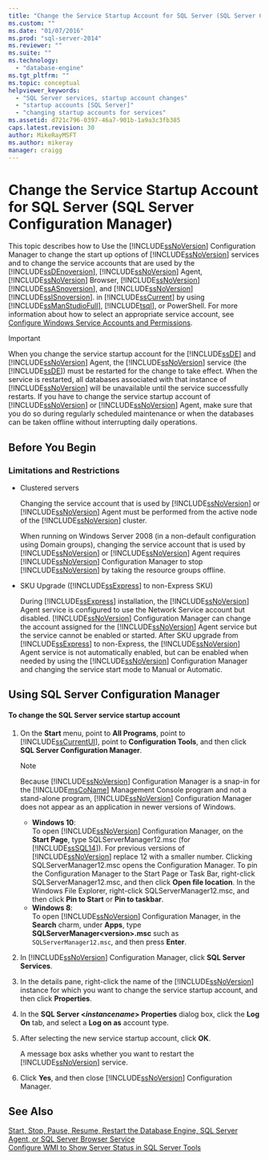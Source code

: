 ```yaml
---
title: "Change the Service Startup Account for SQL Server (SQL Server Configuration Manager) | Microsoft Docs"
ms.custom: ""
ms.date: "01/07/2016"
ms.prod: "sql-server-2014"
ms.reviewer: ""
ms.suite: ""
ms.technology: 
  - "database-engine"
ms.tgt_pltfrm: ""
ms.topic: conceptual
helpviewer_keywords: 
  - "SQL Server services, startup account changes"
  - "startup accounts [SQL Server]"
  - "changing startup accounts for services"
ms.assetid: d721c796-0397-46a7-901b-1a9a3c3fb385
caps.latest.revision: 30
author: MikeRayMSFT
ms.author: mikeray
manager: craigg
---
```

# Change the Service Startup Account for SQL Server (SQL Server Configuration Manager)
  This topic describes how to Use the [!INCLUDE[ssNoVersion](../../includes/ssnoversion-md.md)] Configuration Manager to change the start up options of [!INCLUDE[ssNoVersion](../../includes/ssnoversion-md.md)] services and to change the service accounts that are used by the [!INCLUDE[ssDEnoversion](../../includes/ssdenoversion-md.md)], [!INCLUDE[ssNoVersion](../../includes/ssnoversion-md.md)] Agent, [!INCLUDE[ssNoVersion](../../includes/ssnoversion-md.md)] Browser, [!INCLUDE[ssNoVersion](../../includes/ssnoversion-md.md)] [!INCLUDE[ssASnoversion](../../includes/ssasnoversion-md.md)], and [!INCLUDE[ssNoVersion](../../includes/ssnoversion-md.md)] [!INCLUDE[ssISnoversion](../../includes/ssisnoversion-md.md)]. in [!INCLUDE[ssCurrent](../../includes/sscurrent-md.md)] by using [!INCLUDE[ssManStudioFull](../../includes/ssmanstudiofull-md.md)], [!INCLUDE[tsql](../../includes/tsql-md.md)], or PowerShell. For more information about how to select an appropriate service account, see [Configure Windows Service Accounts and Permissions](configure-windows-service-accounts-and-permissions.md).  
  
> [!IMPORTANT]  
>  When you change the service startup account for the [!INCLUDE[ssDE](../../includes/ssde-md.md)] and [!INCLUDE[ssNoVersion](../../includes/ssnoversion-md.md)] Agent, the [!INCLUDE[ssNoVersion](../../includes/ssnoversion-md.md)] service (the [!INCLUDE[ssDE](../../includes/ssde-md.md)]) must be restarted for the change to take effect. When the service is restarted, all databases associated with that instance of [!INCLUDE[ssNoVersion](../../includes/ssnoversion-md.md)] will be unavailable until the service successfully restarts. If you have to change the service startup account of [!INCLUDE[ssNoVersion](../../includes/ssnoversion-md.md)] or [!INCLUDE[ssNoVersion](../../includes/ssnoversion-md.md)] Agent, make sure that you do so during regularly scheduled maintenance or when the databases can be taken offline without interrupting daily operations.  
  
##  <a name="BeforeYouBegin"></a> Before You Begin  
  
###  <a name="Restrictions"></a> Limitations and Restrictions  
  
-   Clustered servers  
  
     Changing the service account that is used by [!INCLUDE[ssNoVersion](../../includes/ssnoversion-md.md)] or [!INCLUDE[ssNoVersion](../../includes/ssnoversion-md.md)] Agent must be performed from the active node of the [!INCLUDE[ssNoVersion](../../includes/ssnoversion-md.md)] cluster.  
  
     When running on Windows Server 2008 (in a non-default configuration using Domain groups), changing the service account that is used by [!INCLUDE[ssNoVersion](../../includes/ssnoversion-md.md)] or [!INCLUDE[ssNoVersion](../../includes/ssnoversion-md.md)] Agent requires [!INCLUDE[ssNoVersion](../../includes/ssnoversion-md.md)] Configuration Manager to stop [!INCLUDE[ssNoVersion](../../includes/ssnoversion-md.md)] by taking the resource groups offline.  
  
-   SKU Upgrade ([!INCLUDE[ssExpress](../../includes/ssexpress-md.md)] to non-Express SKU)  
  
     During [!INCLUDE[ssExpress](../../includes/ssexpress-md.md)] installation, the [!INCLUDE[ssNoVersion](../../includes/ssnoversion-md.md)] Agent service is configured to use the Network Service account but disabled. [!INCLUDE[ssNoVersion](../../includes/ssnoversion-md.md)] Configuration Manager can change the account assigned for the [!INCLUDE[ssNoVersion](../../includes/ssnoversion-md.md)] Agent service but the service cannot be enabled or started. After SKU upgrade from [!INCLUDE[ssExpress](../../includes/ssexpress-md.md)] to non-Express, the [!INCLUDE[ssNoVersion](../../includes/ssnoversion-md.md)] Agent service is not automatically enabled, but can be enabled when needed by using the [!INCLUDE[ssNoVersion](../../includes/ssnoversion-md.md)] Configuration Manager and changing the service start mode to Manual or Automatic.  
  
##  <a name="SSMSProcedure"></a> Using SQL Server Configuration Manager  
  
#### To change the SQL Server service startup account  
  
1.  On the **Start** menu, point to **All Programs**, point to [!INCLUDE[ssCurrentUI](../../includes/sscurrentui-md.md)], point to **Configuration Tools**, and then click **SQL Server Configuration Manager**.  
  
    > [!NOTE]  
    >  Because [!INCLUDE[ssNoVersion](../../includes/ssnoversion-md.md)] Configuration Manager is a snap-in for the [!INCLUDE[msCoName](../../includes/msconame-md.md)] Management Console program and not a stand-alone program, [!INCLUDE[ssNoVersion](../../includes/ssnoversion-md.md)] Configuration Manager does not appear as an application in newer versions of Windows.  
    >   
    >  -   **Windows 10**:  
    >          To open [!INCLUDE[ssNoVersion](../../includes/ssnoversion-md.md)] Configuration Manager, on the **Start Page**, type SQLServerManager12.msc (for [!INCLUDE[ssSQL14](../../includes/sssql14-md.md)]). For previous versions of [!INCLUDE[ssNoVersion](../../includes/ssnoversion-md.md)] replace 12 with a smaller number. Clicking SQLServerManager12.msc opens the Configuration Manager. To pin the Configuration Manager to the Start Page or Task Bar, right-click SQLServerManager12.msc, and then click **Open file location**. In the Windows File Explorer, right-click SQLServerManager12.msc, and then click **Pin to Start** or **Pin to taskbar**.  
    > -   **Windows 8**:  
    >          To open [!INCLUDE[ssNoVersion](../../includes/ssnoversion-md.md)] Configuration Manager, in the **Search** charm, under **Apps**, type **SQLServerManager\<version>.msc** such as `SQLServerManager12.msc`, and then press **Enter**.  
  
2.  In [!INCLUDE[ssNoVersion](../../includes/ssnoversion-md.md)] Configuration Manager, click **SQL Server Services**.  
  
3.  In the details pane, right-click the name of the [!INCLUDE[ssNoVersion](../../includes/ssnoversion-md.md)] instance for which you want to change the service startup account, and then click **Properties**.  
  
4.  In the **SQL Server \<***instancename***> Properties** dialog box, click the **Log On** tab, and select a **Log on as** account type.  
  
5.  After selecting the new service startup account, click **OK**.  
  
     A message box asks whether you want to restart the [!INCLUDE[ssNoVersion](../../includes/ssnoversion-md.md)] service.  
  
6.  Click **Yes**, and then close [!INCLUDE[ssNoVersion](../../includes/ssnoversion-md.md)] Configuration Manager.  
  
## See Also  
 [Start, Stop, Pause, Resume, Restart the Database Engine, SQL Server Agent, or SQL Server Browser Service](start-stop-pause-resume-restart-sql-server-services.md)   
 [Configure WMI to Show Server Status in SQL Server Tools](../../ssms/configure-wmi-to-show-server-status-in-sql-server-tools.md)  
  
  
